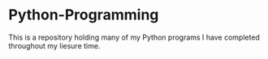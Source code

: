 # Python-Programming
This is a repository holding many of my Python programs I have completed throughout my liesure time.
